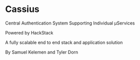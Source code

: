 # Cassius
Central Authentication System Supporting Individual μServices


Powered by HackStack

A fully scalable end to end stack and application solution

By Samuel Kelemen and Tyler Dorn
